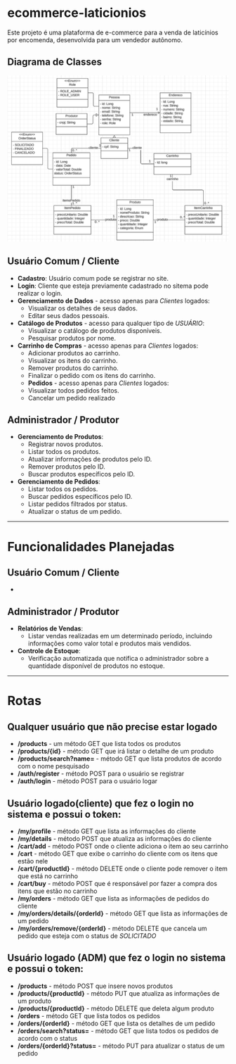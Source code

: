 # ecommerce-laticionios
Este projeto é uma plataforma de e-commerce para a venda de laticínios por encomenda, desenvolvida para um vendedor autônomo.

## Diagrama de Classes

![Diagrama de Classes](CLASSE_UML.png)

## Usuário Comum / Cliente
- **Cadastro**: Usuário comum pode se registrar no site.
- **Login**: Cliente que esteja previamente cadastrado no sitema pode realizar o login.
- **Gerenciamento de Dados** - acesso apenas para *Clientes* logados:
  - Visualizar os detalhes de seus dados.
  - Editar seus dados pessoais.
- **Catálogo de Produtos** - acesso para qualquer tipo de *USUÁRIO*:
  - Visualizar o catálogo de produtos disponíveis.
  - Pesquisar produtos por nome.
- **Carrinho de Compras** - acesso apenas para *Clientes* logados:
  - Adicionar produtos ao carrinho.
  - Visualizar os itens do carrinho.
  - Remover produtos do carrinho.
  - Finalizar o pedido com os itens do carrinho.
  - **Pedidos** - acesso apenas para *Clientes* logados:
  - Visualizar todos pedidos feitos.
  - Cancelar um pedido realizado

## Administrador / Produtor
- **Gerenciamento de Produtos**:
  - Registrar novos produtos.
  - Listar todos os produtos.
  - Atualizar informações de produtos pelo ID.
  - Remover produtos pelo ID.
  - Buscar produtos específicos pelo ID.
- **Gerenciamento de Pedidos**:
  - Listar todos os pedidos.
  - Buscar pedidos específicos pelo ID.
  - Listar pedidos filtrados por status.
  - Atualizar o status de um pedido.

---

# Funcionalidades Planejadas

## Usuário Comum / Cliente
- 
## Administrador / Produtor
- **Relatórios de Vendas**:
  - Listar vendas realizadas em um determinado período, incluindo informações como valor total e produtos mais vendidos.
- **Controle de Estoque**:
  - Verificação automatizada que notifica o administrador sobre a quantidade disponível de produtos no estoque.

---

# Rotas

## Qualquer usuário que não precise estar logado
- **/products**  - um método GET que lista todos os produtos
- **/products/{id}**  - método GET que irá listar o detalhe de um produto
- **/products/search?name=** - método GET que lista produtos de acordo com o nome pesquisado
- **/auth/register** - método POST para o usuário se registrar
- **/auth/login** - método POST para o usuário logar

## Usuário logado(cliente) que fez o login no sistema e possui o token:
- **/my/profile**  - método GET que lista as informações do cliente 
- **/my/details**  - método POST que atualiza as informações do cliente
- **/cart/add**  - método POST onde o cliente adiciona o item ao seu carrinho
- **/cart**  - método GET que exibe o carrinho do cliente com os itens que estão nele
- **/cart/{productId}**  - método DELETE onde o cliente pode remover o item que está no carrinho 
- **/cart/buy**  - método POST que é responsável por fazer a compra dos itens que estão no carrinho
- **/my/orders**  - método GET que lista as informações de pedidos do cliente
- **/my/orders/details/{orderId}**  - método GET que lista as informações de um pedido
- **/my/orders/remove/{orderId}**  - método DELETE que cancela um pedido que esteja com o status de *SOLICITADO*

## Usuário logado (ADM) que fez o login no sistema e possui o token:
- **/products**  - método POST que insere novos produtos
- **/products/{productId}**  - método PUT que atualiza as informações de um produto
- **/products/{productId}**  - método DELETE que deleta algum produto
- **/orders** - método GET que lista todos os pedidos
- **/orders/{orderId}** - método GET que lista os detalhes de um pedido
- **/orders/search?status=** - método GET que lista todos os pedidos de acordo com o status
- **/orders/{orderId}?status=** - método PUT para atualizar o status de um pedido
